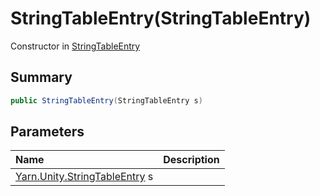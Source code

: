 # StringTableEntry(StringTableEntry)

Constructor in [StringTableEntry](/api/csharp/yarn.unity.stringtableentry.md)

## Summary



```csharp
public StringTableEntry(StringTableEntry s)
```

## Parameters

|Name|Description|
|:---|:---|
|[Yarn.Unity.StringTableEntry](/api/csharp/yarn.unity.stringtableentry.md) s||

